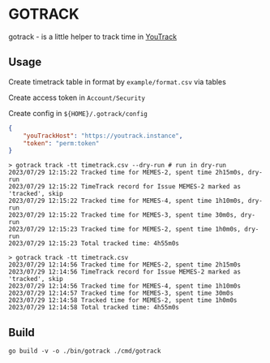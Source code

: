 # GOTRACK

gotrack - is a little helper to track time in [YouTrack](https://www.jetbrains.com/youtrack/)

## Usage

Create timetrack table in format by `example/format.csv` via tables

Create access token in `Account/Security`

Create config in `${HOME}/.gotrack/config`

```json
{
    "youTrackHost": "https://youtrack.instance",
    "token": "perm:token"
}
```

```shell
> gotrack track -tt timetrack.csv --dry-run # run in dry-run
2023/07/29 12:15:22 Tracked time for MEMES-2, spent time 2h15m0s, dry-run
2023/07/29 12:15:22 TimeTrack record for Issue MEMES-2 marked as 'tracked', skip
2023/07/29 12:15:22 Tracked time for MEMES-4, spent time 1h10m0s, dry-run
2023/07/29 12:15:22 Tracked time for MEMES-3, spent time 30m0s, dry-run
2023/07/29 12:15:23 Tracked time for MEMES-2, spent time 1h0m0s, dry-run
2023/07/29 12:15:23 Total tracked time: 4h55m0s

> gotrack track -tt timetrack.csv
2023/07/29 12:14:56 Tracked time for MEMES-2, spent time 2h15m0s
2023/07/29 12:14:56 TimeTrack record for Issue MEMES-2 marked as 'tracked', skip
2023/07/29 12:14:56 Tracked time for MEMES-4, spent time 1h10m0s
2023/07/29 12:14:57 Tracked time for MEMES-3, spent time 30m0s
2023/07/29 12:14:58 Tracked time for MEMES-2, spent time 1h0m0s
2023/07/29 12:14:58 Total tracked time: 4h55m0s
```

## Build

```shell
go build -v -o ./bin/gotrack ./cmd/gotrack
```